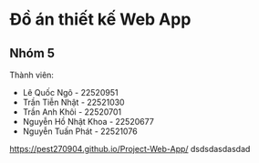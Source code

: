 # Đồ án thiết kế Web App 

## Nhóm 5
Thành viên:

- Lê Quốc Ngô - 22520951
- Trần Tiễn Nhật - 22521030
- Trần Anh Khôi - 22520701
- Nguyễn Hồ Nhật Khoa - 22520677
- Nguyễn Tuấn Phát - 22521076

https://pest270904.github.io/Project-Web-App/
dsdsdasdasdad
